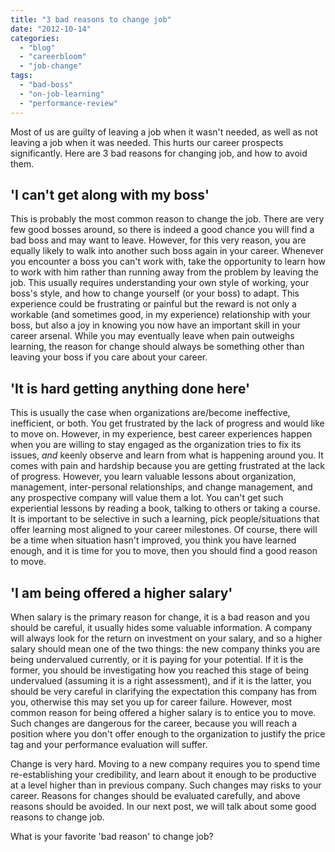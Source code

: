 ```yaml
---
title: "3 bad reasons to change job"
date: "2012-10-14"
categories: 
  - "blog"
  - "careerbloom"
  - "job-change"
tags: 
  - "bad-boss"
  - "on-job-learning"
  - "performance-review"
---
```


Most of us are guilty of leaving a job when it wasn't needed, as well as not leaving a job when it was needed. This hurts our career prospects significantly. Here are 3 bad reasons for changing job, and how to avoid them.

## 'I can't get along with my boss'

This is probably the most common reason to change the job. There are very few good bosses around, so there is indeed a good chance you will find a bad boss and may want to leave. However, for this very reason, you are equally likely to walk into another such boss again in your career. Whenever you encounter a boss you can't work with, take the opportunity to learn how to work with him rather than running away from the problem by leaving the job. This usually requires understanding your own style of working, your boss's style, and how to change yourself (or your boss) to adapt. This experience could be frustrating or painful but the reward is not only a workable (and sometimes good, in my experience) relationship with your boss, but also a joy in knowing you now have an important skill in your career arsenal. While you may eventually leave when pain outweighs learning, the reason for change should always be something other than leaving your boss if you care about your career.

## 'It is hard getting anything done here'

This is usually the case when organizations are/become ineffective, inefficient, or both. You get frustrated by the lack of progress and would like to move on. However, in my experience, best career experiences happen when you are willing to stay engaged as the organization tries to fix its issues, _and_ keenly observe and learn from what is happening around you. It comes with pain and hardship because you are getting frustrated at the lack of progress. However, you learn valuable lessons about organization, management, inter-personal relationships, and change management, and any prospective company will value them a lot. You can't get such experiential lessons by reading a book, talking to others or taking a course. It is important to be selective in such a learning, pick people/situations that offer learning most aligned to your career milestones. Of course, there will be a time when situation hasn't improved, you think you have learned enough, and it is time for you to move, then you should find a good reason to move.

## 'I am being offered a higher salary'

When salary is the primary reason for change, it is a bad reason and you should be careful, it usually hides some valuable information. A company will always look for the return on investment on your salary, and so a higher salary should mean one of the two things: the new company thinks you are being undervalued currently, or it is paying for your potential. If it is the former, you should be investigating how you reached this stage of being undervalued (assuming it is a right assessment), and if it is the latter, you should be very careful in clarifying the expectation this company has from you, otherwise this may set you up for career failure. However, most common reason for being offered a higher salary is to entice you to move. Such changes are dangerous for the career, because you will reach a position where you don't offer enough to the organization to justify the price tag and your performance evaluation will suffer.

Change is very hard. Moving to a new company requires you to spend time re-establishing your credibility, and learn about it enough to be productive at a level higher than in previous company. Such changes may risks to your career. Reasons for changes should be evaluated carefully, and above reasons should be avoided. In our next post, we will talk about some good reasons to change job.

What is your favorite 'bad reason' to change job?
